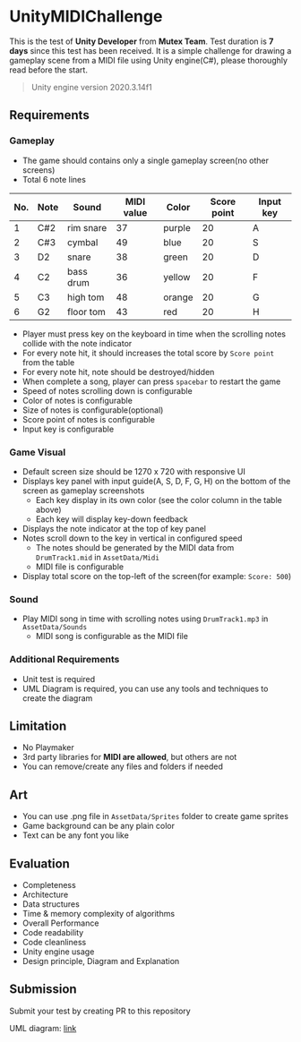 # UnityMIDIChallenge
This is the test of **Unity Developer** from **Mutex Team**. Test duration is **7 days** since this test has been received. It is a simple challenge for drawing a gameplay scene from a MIDI file using Unity engine(C#), please thoroughly read before the start.
> Unity engine version 2020.3.14f1

## Requirements
### Gameplay
- The game should contains only a single gameplay screen(no other screens)
- Total 6 note lines

| No. | Note | Sound     | MIDI value | Color  | Score point | Input key |
|-----|------|-----------|------------|--------|-------------|-----------|
| 1   | C#2  | rim snare | 37         | purple | 20          | A         |
| 2   | C#3  | cymbal    | 49         | blue   | 20          | S         |
| 3   | D2   | snare     | 38         | green  | 20          | D         |
| 4   | C2   | bass drum | 36         | yellow | 20          | F         |
| 5   | C3   | high tom  | 48         | orange | 20          | G         |
| 6   | G2   | floor tom | 43         | red    | 20          | H         |

 
- Player must press key on the keyboard in time when the scrolling notes collide with the note indicator
- For every note hit, it should increases the total score by `Score point` from the table
- For every note hit, note should be destroyed/hidden
- When complete a song, player can press `spacebar` to restart the game
- Speed of notes scrolling down is configurable
- Color of notes is configurable
- Size of notes is configurable(optional)
- Score point of notes is configurable
- Input key is configurable

### Game Visual
- Default screen size should be 1270 x 720 with responsive UI
- Displays key panel with input guide(A, S, D, F, G, H) on the bottom of the screen as gameplay screenshots
    - Each key display in its own color (see the color column in the table above)
    - Each key will display key-down feedback
- Displays the note indicator at the top of key panel
- Notes scroll down to the key in vertical in configured speed
    - The notes should be generated by the MIDI data from `DrumTrack1.mid` in `AssetData/Midi`
    - MIDI file is configurable
- Display total score on the top-left of the screen(for example: `Score: 500`)

### Sound
- Play MIDI song in time with scrolling notes using `DrumTrack1.mp3` in `AssetData/Sounds`
    - MIDI song is configurable as the MIDI file

### Additional Requirements
- Unit test is required
- UML Diagram is required, you can use any tools and techniques to create the diagram

## Limitation
- No Playmaker
- 3rd party libraries for **MIDI are allowed**, but others are not
- You can remove/create any files and folders if needed

## Art
- You can use .png file in `AssetData/Sprites` folder to create game sprites
- Game background can be any plain color
- Text can be any font you like

## Evaluation
- Completeness
- Architecture
- Data structures
- Time & memory complexity of algorithms
- Overall Performance
- Code readability
- Code cleanliness
- Unity engine usage
- Design principle, Diagram and Explanation

## Submission
Submit your test by creating PR to this repository
<!-- replace your link here -->
UML diagram: [link](https://viewer.diagrams.net/?tags=%7B%7D&target=blank&highlight=0000ff&edit=_blank&layers=1&nav=1&title=UnityMIDIChallenge.drawio#R7Vtvc6I4HP40zuy9qAMEUF9ubde7me5tp9257r1MIdXcRsJAbPU%2B%2FSUSkCQIaMG67fVN5QdEeJ4nv3%2BJAzBdrmcJjBdfaYjIwLHC9QBcDRzHBmOb%2FxOWTWYZ%2BW5mmCc4lBftDPf4XySNlrSucIhS5UJGKWE4Vo0BjSIUMMUGk4S%2BqJc9UaJ%2BawznyDDcB5CY1gccskVmHXvWzv47wvNF%2Fs22Jc8sYX6xNKQLGNKXkglcD8A0oZRln5brKSICvByX7L4ve84WD5agiLW5AUSryy%2FrZBJsbqw4%2Bvbw3YGzi1E2yjMkK%2FnCCWKrJOK272gZ068wlk%2FPNjkkzyhhmCP0meB5xE2PlDG6HIBLFIWfBeTcRmPET12GMF0g8f12dlryOxZHa8x%2B8M%2BW%2FPy3%2BDycePywQEqcS1lCfxbYi3HMF5dYpHSVBKjmbX0pIJjMEau5zsmuQ6GiDQnrDNElYsmGX5AgAhl%2BVqUCpeLmxXXFrbcU80d2LDk7nJGX3SLnhgN8dYjsQeVdO2r5h9Jj7Exbwg8gf2yQf4dg%2BOm3oxh%2FJDT4%2BQryGknxT0RK7nkkKfbIUofIVGaQYgwE%2FIaBumP3x%2FrRZn8tJ9ezFX6%2Bu%2Fjnwfo%2Bu7ANdj8HjCYGuZywWHxcLUl2AbjM%2Bb6Bj4jc0hQzTBXedUEwGnPrgi2JpJmuGMERmhZe2arjXgyH1rWsyrMapvnhy841A2lalLyyb%2B1XgQL7oTPIxPgrDrGYRagW6Bv8hAQ%2BHJQYJZg%2FDL8eXBFpvt3ZLnlgY5DbEolsQAmBcYoft8MKWBMUrJKUK%2F4OpZl%2F3VrpKgq3vtd6xaxsz4ytUTM2qSliY5kb1%2B2AnMoJ4BnkGJSoIL0sMEP3MdzGkBeez6iaNkGq1URr5C5soHkK18Ru5FdgV4i9c2E7zdjFwnFtv9e7HHhXmpRpwhZ0TiNIymJ%2BpSi7wdtVo%2B6oSqgm1l5fUAMD6m8ieeKpL1yi9qE45eGEFekXH21PeBaXldKwTjk4l8TqYmxVUtwQwruKvGZSPUPcgUOG%2FqQMnTq%2FaktY5auA0xDmqVPS9idD32%2FFmZm%2FWc1j9Zx5AfeXiTyOOlEKz1eOPG6FN7S7cIfV4LUI2%2B8l9BQoNsSeLsJ8NdimqzLALvmgiG5TVqWqL8lU2G8h43hHW4tjAQNdx6CiuhHgyaOrdenU1SY%2FiPjb%2FxjkfQV%2BULpLHO5u2x7l9x3Ga7mfUDvRm92o29KPloTg1SQhr61xtVzdSG5a17hasexYp61xXdNZ3KElfUafUkSeeg20hWyHluep0h259eLlByXPpAraGk78iSrq8WTUIOvtkT7kL5oJuBxA1UsCwDEu%2Fx2ZGYCRpY972rTAMsR6u0oX3PK44jKM2qv1HHL9RiFI1K2h7eZ9zo7TeiMutlWCBxoG2qOE3UD5hfTpKUX9tO98Qy33Im5OKZ%2FslJAP12AaWyppVQ2mquZffw0mu0X29Aapar2cjm21tmyTgC56rZVv4FS4TwI320lhwM7fkanJaYbclBLR4c4z2SdMiGaC0tkGHE9UbobnXniJw1B8TWXRplLXGzeaI%2FQ9g5uqdmFvZYRj9sGvo%2FB%2FZrjzqSioT0qNbS7yGZSUUoeAwDTFgUpQE3RtU8jcX55JFVS02fVq%2FLUrfYVjPNVK3%2BQgjnup4veq4kzI1ual5xzJtTaOrScXPVPtmK1FnpSJPJ8bZ2ewYFAqZD1LKWRtXsSBbgrZtssNbSV4JtpyrIaB%2BhZXi9brYbFi1ySRYpBNkkILBzVJ9gqhceNP6wjVdpPJifp0miDA%2BEhleXqf7sStD8cQllgJ%2B7ClrKt5jLffK2EuQhuUnEsl6xyMtr4g2K6StSe9lUtmTi6mgxD6dBMQM4a%2F79nge%2Bc2G5wWCfXZTIfxoXjr86ES74r5oO%2Bi6M75mOHhjwizN9qIeoIVDjUWH7vB1J949QP1vZ5hBo1i8zhOswBPCK7aCtntFvILa%2BiUs0tr6DruAaWKnS%2Fh7dbc3EnTUnJlqdJDPlvroM5m1U5bUAF6K6VxQWWPpo2Butu6VVkomBXQVbJ5QExs6%2F1gYRk4bxiW634BcGZRuVZHxwblljG5v3rAzIAgYQbc59rMP1zsWkwev%2FGKimuuqDxALBzlKmJY3B7x%2BMr%2FhTiFcYygGWPfDTdadx1UrURWLfz2R05VE%2FZX3HX0jhIQT5%2FARybVI237sDFQz0m1GeMIpeZvMN%2FN5DY2IPfmePnh7se2GV27nyyD6%2F8A)